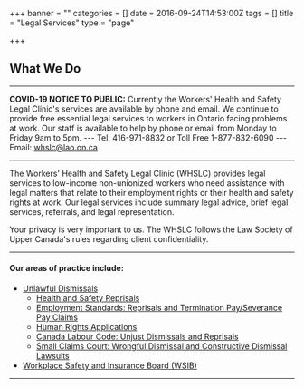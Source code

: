 +++
banner = ""
categories = []
date = 2016-09-24T14:53:00Z
tags = []
title = "Legal Services"
type = "page"

+++
## What We Do

***

**COVID-19 NOTICE TO PUBLIC:** Currently the Workers' Health and Safety Legal Clinic's services are available by phone and email. We continue to provide free essential legal services to workers in Ontario facing problems at work. Our staff is available to help by phone or email from Monday to Friday 9am to 5pm. --- Tel: 416-971-8832 or Toll Free 1-877-832-6090 ---  Email: whslc@lao.on.ca

***

The Workers' Health and Safety Legal Clinic (WHSLC) provides legal services to low-income non-unionized workers who need assistance with legal matters that relate to their employment rights or their health and safety rights at work. Our legal services include summary legal advice, brief legal services, referrals, and legal representation.

Your privacy is very important to us. The WHSLC follows the Law Society of Upper Canada's rules regarding client confidentiality.

***

#### Our areas of practice include:

* [Unlawful Dismissals](/features/services/unlawful-dismissals/)
  * [Health and Safety Reprisals](/features/services/dismissals/hsreprisals/)
  * [Employment Standards: Reprisals and Termination Pay/Severance Pay Claims](/features/services/dismissals/employment-standards/)
  * [Human Rights Applications](/features/services/dismissals/human-rights/)
  * [Canada Labour Code: Unjust Dismissals and Reprisals](/features/services/dismissals/canada-labor-code/)
  * [Small Claims Court: Wrongful Dismissal and Constructive Dismissal Lawsuits](/features/services/dismissals/small-claims/)
* [Workplace Safety and Insurance Board (WSIB)](/features/services/workplace-safety/)

***